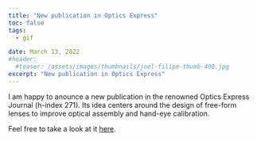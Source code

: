 ```yaml
---
title: "New publication in Optics Express"
toc: false
tags:
  - gif

date: March 13, 2022
#header:
  #teaser: /assets/images/thumbnails/joel-filipe-thumb-400.jpg
excerpt: "New publication in Optics Express"
---
```


I am happy to anounce a new publication in the renowned Optics Express Journal (h-index 271). 
Its idea centers around the design of free-form lenses to improve optical assembly and hand-eye calibration.

Feel free to take a look at it [here](http://www.google.com).

